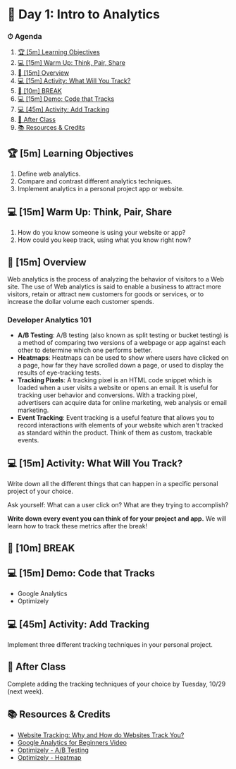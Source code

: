 # 📜 Day 1: Intro to Analytics

### ⏱ Agenda

1. [🏆 [5m] Learning Objectives](#%f0%9f%8f%86-5m-learning-objectives)
2. [💻 [15m] Warm Up: Think, Pair, Share](#%f0%9f%92%bb-15m-warm-up-think-pair-share)
3. [📖 [15m] Overview](#%f0%9f%93%96-15m-overview)
4. [💻 [15m] Activity: What Will You Track?](#%f0%9f%92%bb-15m-activity-what-will-you-track)
5. [🌴 [10m] BREAK](#%f0%9f%8c%b4-10m-break)
6. [💻 [15m] Demo: Code that Tracks](#%f0%9f%92%bb-15m-demo-code-that-tracks)
7. [💻 [45m] Activity: Add Tracking](#%f0%9f%92%bb-45m-activity-add-tracking)
8. [🌃 After Class](#%f0%9f%8c%83-after-class)
9. [📚 Resources & Credits](#%f0%9f%93%9a-resources--credits)

## 🏆 [5m] Learning Objectives

1. Define web analytics.
2. Compare and contrast different analytics techniques.
3. Implement analytics in a personal project app or website.

## 💻 [15m] Warm Up: Think, Pair, Share

1. How do you know someone is using your website or app?
2. How could you keep track, using what you know right now?

## 📖 [15m] Overview

Web analytics is the process of analyzing the behavior of visitors to a Web site. The use of Web analytics is said to enable a business to attract more visitors, retain or attract new customers for goods or services, or to increase the dollar volume each customer spends.

### Developer Analytics 101

- **A/B Testing**: A/B testing (also known as split testing or bucket testing) is a method of comparing two versions of a webpage or app against each other to determine which one performs better.
- **Heatmaps**: Heatmaps can be used to show where users have clicked on a page, how far they have scrolled down a page, or used to display the results of eye-tracking tests.
- **Tracking Pixels**: A tracking pixel is an HTML code snippet which is loaded when a user visits a website or opens an email. It is useful for tracking user behavior and conversions. With a tracking pixel, advertisers can acquire data for online marketing, web analysis or email marketing.
- **Event Tracking**: Event tracking is a useful feature that allows you to record interactions with elements of your website which aren't tracked as standard within the product. Think of them as custom, trackable events.

## 💻 [15m] Activity: What Will You Track?

Write down all the different things that can happen in a specific personal project of your choice.

Ask yourself: What can a user click on? What are they trying to accomplish?

**Write down every event you can think of for your project and app.** We will learn how to track these metrics after the break!

## 🌴 [10m]  BREAK

## 💻 [15m] Demo: Code that Tracks

- Google Analytics
- Optimizely

## 💻 [45m] Activity: Add Tracking

Implement three different tracking techniques in your personal project.

## 🌃 After Class

Complete adding the tracking techniques of your choice by Tuesday, 10/29 (next week).

## 📚 Resources & Credits

- [Website Tracking: Why and How do Websites Track You?](https://www.cookiepro.com/blog/website-tracking/)
- [Google Analytics for Beginners Video](https://www.youtube.com/watch?v=gBeMELnxdIg)
- [Optimizely - A/B Testing](https://www.optimizely.com/optimization-glossary/ab-testing/)
- [Optimizely - Heatmap](https://www.optimizely.com/optimization-glossary/heatmap/)
